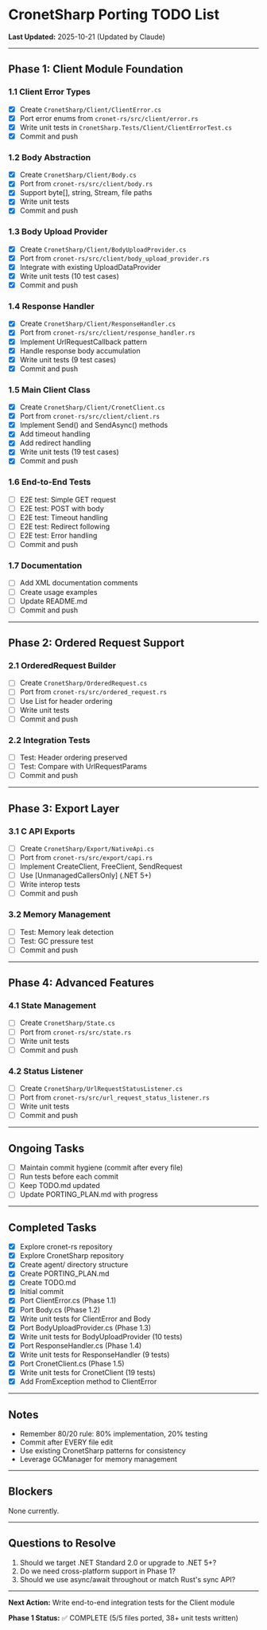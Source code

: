 # CronetSharp Porting TODO List

**Last Updated:** 2025-10-21 (Updated by Claude)

---

## Phase 1: Client Module Foundation

### 1.1 Client Error Types
- [x] Create `CronetSharp/Client/ClientError.cs`
- [x] Port error enums from `cronet-rs/src/client/error.rs`
- [x] Write unit tests in `CronetSharp.Tests/Client/ClientErrorTest.cs`
- [x] Commit and push

### 1.2 Body Abstraction
- [x] Create `CronetSharp/Client/Body.cs`
- [x] Port from `cronet-rs/src/client/body.rs`
- [x] Support byte[], string, Stream, file paths
- [x] Write unit tests
- [x] Commit and push

### 1.3 Body Upload Provider
- [x] Create `CronetSharp/Client/BodyUploadProvider.cs`
- [x] Port from `cronet-rs/src/client/body_upload_provider.rs`
- [x] Integrate with existing UploadDataProvider
- [x] Write unit tests (10 test cases)
- [x] Commit and push

### 1.4 Response Handler
- [x] Create `CronetSharp/Client/ResponseHandler.cs`
- [x] Port from `cronet-rs/src/client/response_handler.rs`
- [x] Implement UrlRequestCallback pattern
- [x] Handle response body accumulation
- [x] Write unit tests (9 test cases)
- [x] Commit and push

### 1.5 Main Client Class
- [x] Create `CronetSharp/Client/CronetClient.cs`
- [x] Port from `cronet-rs/src/client/client.rs`
- [x] Implement Send() and SendAsync() methods
- [x] Add timeout handling
- [x] Add redirect handling
- [x] Write unit tests (19 test cases)
- [x] Commit and push

### 1.6 End-to-End Tests
- [ ] E2E test: Simple GET request
- [ ] E2E test: POST with body
- [ ] E2E test: Timeout handling
- [ ] E2E test: Redirect following
- [ ] E2E test: Error handling
- [ ] Commit and push

### 1.7 Documentation
- [ ] Add XML documentation comments
- [ ] Create usage examples
- [ ] Update README.md
- [ ] Commit and push

---

## Phase 2: Ordered Request Support

### 2.1 OrderedRequest Builder
- [ ] Create `CronetSharp/OrderedRequest.cs`
- [ ] Port from `cronet-rs/src/ordered_request.rs`
- [ ] Use List<KeyValuePair> for header ordering
- [ ] Write unit tests
- [ ] Commit and push

### 2.2 Integration Tests
- [ ] Test: Header ordering preserved
- [ ] Test: Compare with UrlRequestParams
- [ ] Commit and push

---

## Phase 3: Export Layer

### 3.1 C API Exports
- [ ] Create `CronetSharp/Export/NativeApi.cs`
- [ ] Port from `cronet-rs/src/export/capi.rs`
- [ ] Implement CreateClient, FreeClient, SendRequest
- [ ] Use [UnmanagedCallersOnly] (.NET 5+)
- [ ] Write interop tests
- [ ] Commit and push

### 3.2 Memory Management
- [ ] Test: Memory leak detection
- [ ] Test: GC pressure test
- [ ] Commit and push

---

## Phase 4: Advanced Features

### 4.1 State Management
- [ ] Create `CronetSharp/State.cs`
- [ ] Port from `cronet-rs/src/state.rs`
- [ ] Write unit tests
- [ ] Commit and push

### 4.2 Status Listener
- [ ] Create `CronetSharp/UrlRequestStatusListener.cs`
- [ ] Port from `cronet-rs/src/url_request_status_listener.rs`
- [ ] Write unit tests
- [ ] Commit and push

---

## Ongoing Tasks

- [ ] Maintain commit hygiene (commit after every file)
- [ ] Run tests before each commit
- [ ] Keep TODO.md updated
- [ ] Update PORTING_PLAN.md with progress

---

## Completed Tasks

- [x] Explore cronet-rs repository
- [x] Explore CronetSharp repository
- [x] Create agent/ directory structure
- [x] Create PORTING_PLAN.md
- [x] Create TODO.md
- [x] Initial commit
- [x] Port ClientError.cs (Phase 1.1)
- [x] Port Body.cs (Phase 1.2)
- [x] Write unit tests for ClientError and Body
- [x] Port BodyUploadProvider.cs (Phase 1.3)
- [x] Write unit tests for BodyUploadProvider (10 tests)
- [x] Port ResponseHandler.cs (Phase 1.4)
- [x] Write unit tests for ResponseHandler (9 tests)
- [x] Port CronetClient.cs (Phase 1.5)
- [x] Write unit tests for CronetClient (19 tests)
- [x] Add FromException method to ClientError

---

## Notes

- Remember 80/20 rule: 80% implementation, 20% testing
- Commit after EVERY file edit
- Use existing CronetSharp patterns for consistency
- Leverage GCManager for memory management

---

## Blockers

None currently.

---

## Questions to Resolve

1. Should we target .NET Standard 2.0 or upgrade to .NET 5+?
2. Do we need cross-platform support in Phase 1?
3. Should we use async/await throughout or match Rust's sync API?

---

**Next Action:** Write end-to-end integration tests for the Client module

**Phase 1 Status:** ✅ COMPLETE (5/5 files ported, 38+ unit tests written)
